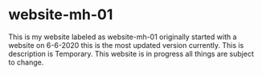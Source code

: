 # website-mh-01
This is my website labeled as website-mh-01 originally started with a website on 6-6-2020 this is the most updated version currently. This is description is Temporary. This website is in progress all things are subject to change.
